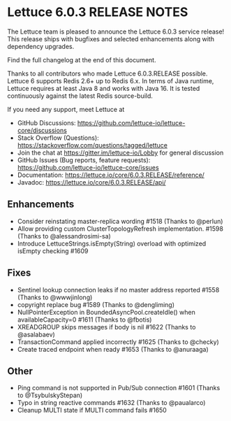 Lettuce 6.0.3 RELEASE NOTES
==============================

The Lettuce team is pleased to announce the Lettuce 6.0.3 service release! 
This release ships with bugfixes and selected enhancements along with dependency upgrades. 
 
Find the full changelog at the end of this document.

Thanks to all contributors who made Lettuce 6.0.3.RELEASE possible.
Lettuce 6 supports Redis 2.6+ up to Redis 6.x. In terms of Java runtime, Lettuce requires at least Java 8 and works with Java 16. It is tested continuously against the latest Redis source-build.

If you need any support, meet Lettuce at

* GitHub Discussions: https://github.com/lettuce-io/lettuce-core/discussions
* Stack Overflow (Questions): https://stackoverflow.com/questions/tagged/lettuce
* Join the chat at https://gitter.im/lettuce-io/Lobby for general discussion
* GitHub Issues (Bug reports, feature requests): https://github.com/lettuce-io/lettuce-core/issues
* Documentation: https://lettuce.io/core/6.0.3.RELEASE/reference/
* Javadoc: https://lettuce.io/core/6.0.3.RELEASE/api/

Enhancements
------------
* Consider reinstating master-replica wording #1518 (Thanks to @perlun)
* Allow providing custom ClusterTopologyRefresh implementation. #1598 (Thanks to @alessandrosimi-sa)
* Introduce LettuceStrings.isEmpty(String) overload with optimized isEmpty checking #1609

Fixes
-----
* Sentinel lookup connection leaks if no master address reported #1558 (Thanks to @wwwjinlong)
* copyright replace bug #1589 (Thanks to @dengliming)
* NullPointerException in BoundedAsyncPool.createIdle() when availableCapacity=0 #1611 (Thanks to @fbotis)
* XREADGROUP skips messages if body is nil #1622 (Thanks to @asalabaev)
* TransactionCommand applied incorrectly #1625 (Thanks to @checky)
* Create traced endpoint when ready #1653 (Thanks to @anuraaga)

Other
-----
* Ping command is not supported in Pub/Sub connection #1601 (Thanks to @TsybulskyStepan)
* Typo in string reactive commands #1632 (Thanks to @paualarco)
* Cleanup MULTI state if MULTI command fails #1650
